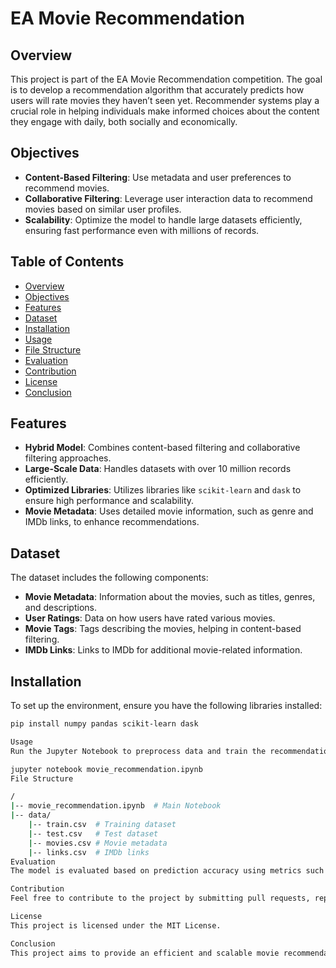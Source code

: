 # EA Movie Recommendation

## Overview

This project is part of the EA Movie Recommendation competition. The goal is to develop a recommendation algorithm that accurately predicts how users will rate movies they haven’t seen yet. Recommender systems play a crucial role in helping individuals make informed choices about the content they engage with daily, both socially and economically.

## Objectives

- **Content-Based Filtering**: Use metadata and user preferences to recommend movies.
- **Collaborative Filtering**: Leverage user interaction data to recommend movies based on similar user profiles.
- **Scalability**: Optimize the model to handle large datasets efficiently, ensuring fast performance even with millions of records.

## Table of Contents

- [Overview](#overview)
- [Objectives](#objectives)
- [Features](#features)
- [Dataset](#dataset)
- [Installation](#installation)
- [Usage](#usage)
- [File Structure](#file-structure)
- [Evaluation](#evaluation)
- [Contribution](#contribution)
- [License](#license)
- [Conclusion](#conclusion)

## Features

- **Hybrid Model**: Combines content-based filtering and collaborative filtering approaches.
- **Large-Scale Data**: Handles datasets with over 10 million records efficiently.
- **Optimized Libraries**: Utilizes libraries like `scikit-learn` and `dask` to ensure high performance and scalability.
- **Movie Metadata**: Uses detailed movie information, such as genre and IMDb links, to enhance recommendations.

## Dataset

The dataset includes the following components:

- **Movie Metadata**: Information about the movies, such as titles, genres, and descriptions.
- **User Ratings**: Data on how users have rated various movies.
- **Movie Tags**: Tags describing the movies, helping in content-based filtering.
- **IMDb Links**: Links to IMDb for additional movie-related information.

## Installation

To set up the environment, ensure you have the following libraries installed:

```bash
pip install numpy pandas scikit-learn dask

Usage
Run the Jupyter Notebook to preprocess data and train the recommendation model:

jupyter notebook movie_recommendation.ipynb
File Structure

/
|-- movie_recommendation.ipynb  # Main Notebook
|-- data/
    |-- train.csv  # Training dataset
    |-- test.csv   # Test dataset
    |-- movies.csv # Movie metadata
    |-- links.csv  # IMDb links
Evaluation
The model is evaluated based on prediction accuracy using metrics such as RMSE (Root Mean Squared Error) and MAE (Mean Absolute Error).

Contribution
Feel free to contribute to the project by submitting pull requests, reporting issues, or suggesting improvements.

License
This project is licensed under the MIT License.

Conclusion
This project aims to provide an efficient and scalable movie recommendation system capable of handling large datasets. By combining content-based and collaborative filtering techniques, we can improve prediction accuracy and enhance the user experience, helping users discover movies that match their preferences.

